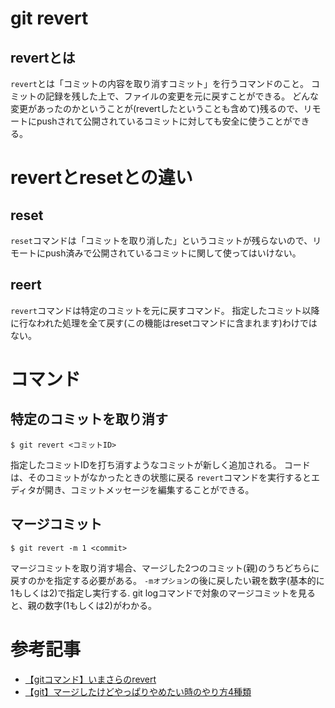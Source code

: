 # git revert
## revertとは
`revert`とは「コミットの内容を取り消すコミット」を行うコマンドのこと。
コミットの記録を残した上で、ファイルの変更を元に戻すことができる。
どんな変更があったのかということが(revertしたということも含めて)残るので、リモートにpushされて公開されているコミットに対しても安全に使うことができる。

# revertとresetとの違い
## reset
`reset`コマンドは「コミットを取り消した」というコミットが残らないので、リモートにpush済みで公開されているコミットに関して使ってはいけない。

## reert
`revert`コマンドは特定のコミットを元に戻すコマンド。
指定したコミット以降に行なわれた処理を全て戻す(この機能はresetコマンドに含まれます)わけではない。

# コマンド
## 特定のコミットを取り消す

```
$ git revert <コミットID>
```
指定したコミットIDを打ち消すようなコミットが新しく追加される。
コードは、そのコミットがなかったときの状態に戻る
 `revert`コマンドを実行するとエディタが開き、コミットメッセージを編集することができる。
 
 ## マージコミット
```
$ git revert -m 1 <commit>
```

マージコミットを取り消す場合、マージした2つのコミット(親)のうちどちらに戻すのかを指定する必要がある。
`-mオプション`の後に戻したい親を数字(基本的に1もしくは2)で指定し実行する.
git logコマンドで対象のマージコミットを見ると、親の数字(1もしくは2)がわかる。

# 参考記事
* [【gitコマンド】いまさらのrevert](https://qiita.com/chihiro/items/2fa827d0eac98109e7ee)
* [【git】マージしたけどやっぱりやめたい時のやり方4種類](https://qiita.com/chihiro/items/5dd671aa6f1c332986a7)
